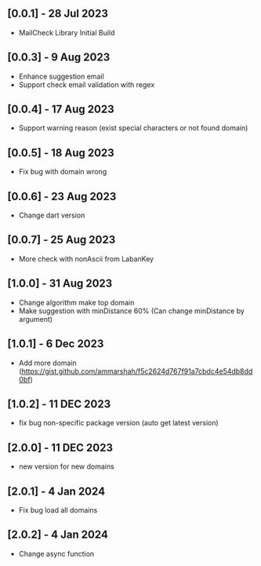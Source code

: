 ## [0.0.1] - 28 Jul 2023

* MailCheck Library Initial Build

## [0.0.3] - 9 Aug 2023
* Enhance suggestion email
* Support check email validation with regex

## [0.0.4] - 17 Aug 2023
* Support warning reason (exist special characters or not found domain)

## [0.0.5] - 18 Aug 2023
* Fix bug with domain wrong

## [0.0.6] - 23 Aug 2023
* Change dart version

## [0.0.7] - 25 Aug 2023
* More check with nonAscii from LabanKey

## [1.0.0] - 31 Aug 2023
* Change algorithm make top domain
* Make suggestion with minDistance 60% (Can change minDistance by argument)

## [1.0.1] - 6 Dec 2023
* Add more domain (https://gist.github.com/ammarshah/f5c2624d767f91a7cbdc4e54db8dd0bf)

## [1.0.2] - 11 DEC 2023
* fix bug non-specific package version (auto get latest version)

## [2.0.0] - 11 DEC 2023
* new version for new domains

## [2.0.1] - 4 Jan 2024
* Fix bug load all domains

## [2.0.2] - 4 Jan 2024
* Change async function